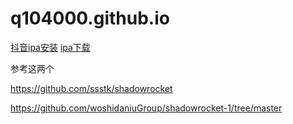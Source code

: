 # q104000.github.io

[抖音ipa安装](https://q104000.github.io/抖音/index.html)
[ipa下载](https://github.com/q104000/q104000.github.io/raw/main/抖音/TikTok_21.1.0.ipa)





参考这两个

https://github.com/ssstk/shadowrocket

https://github.com/woshidaniuGroup/shadowrocket-1/tree/master